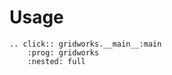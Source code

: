 # Usage

```{eval-rst}
.. click:: gridworks.__main__:main
    :prog: gridworks
    :nested: full
```
